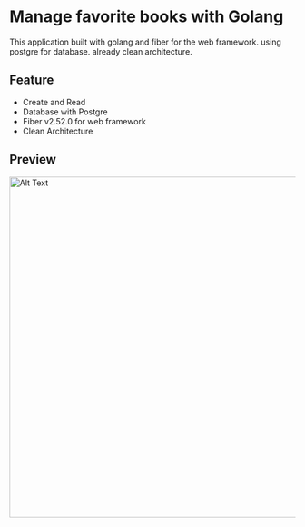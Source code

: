 # Manage favorite books with Golang 

This application built with golang and fiber for the web framework. using postgre for database. already clean architecture.

## Feature
- Create and Read
- Database with Postgre
- Fiber v2.52.0 for web framework
- Clean Architecture

## Preview 

<img src="https://github.com/ferizco/Gofiber/assets/71595406/e0497b23-c3ab-4cb1-a6a0-e9b7e8f49579)https://github.com/ferizco/Gofiber/assets/71595406/e0497b23-c3ab-4cb1-a6a0-e9b7e8f49579" alt="Alt Text" width="600">
